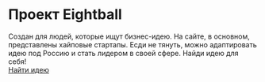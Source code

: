 # Проект Eightball

Создан для людей, которые ищут бизнес-идею. На сайте, в основном, представлены хайповые стартапы. Есди не тянуть, можно адаптировать идею под Россию и стать лидером в своей сфере. Найди идею для себя!  
[Найти идею](https://vladmokrousov.github.io/Eightball/dist/)
